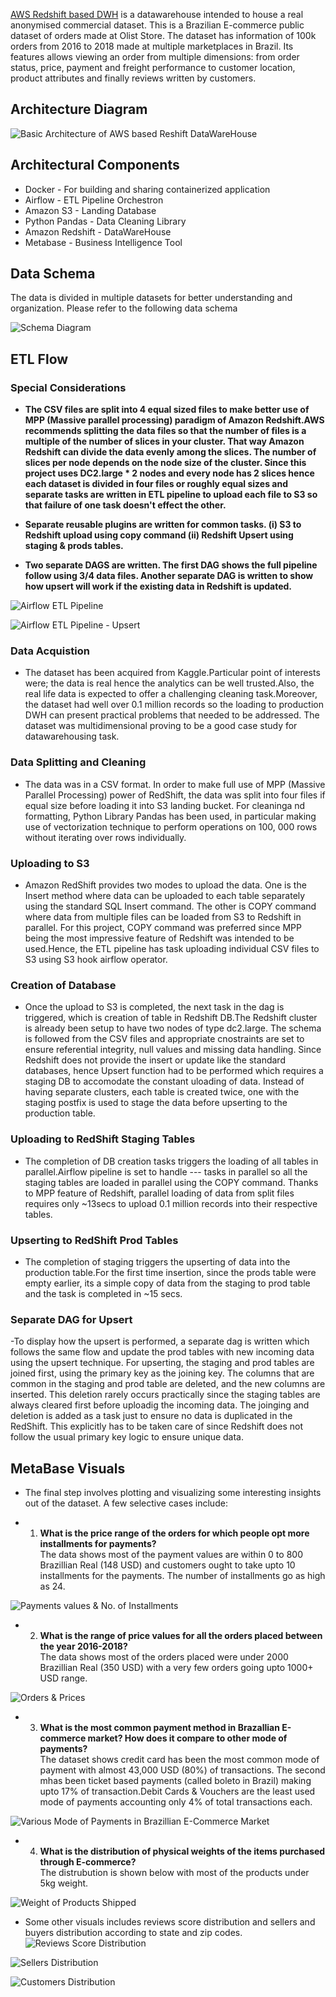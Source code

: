 
[AWS Redshift based DWH](https://github.com/ramshabukhari/AWS-Redshift-DatawareHouse) is a datawarehouse intended to house a real anonymised commercial dataset. This is a Brazilian E-commerce public dataset of orders made at Olist Store. The dataset has information of 100k orders from 2016 to 2018 made at multiple marketplaces in Brazil. Its features allows viewing an order from multiple dimensions: from order status, price, payment and freight performance to customer location, product attributes and finally reviews written by customers.

## Architecture Diagram

![Basic Architecture of AWS based Reshift DataWareHouse](./DWH.png)

## Architectural Components

- Docker - For building and sharing containerized application
- Airflow - ETL Pipeline Orchestron
- Amazon S3 - Landing Database
- Python Pandas - Data Cleaning Library
- Amazon Redshift - DataWareHouse
- Metabase - Business Intelligence Tool

## Data Schema

The data is divided in multiple datasets for better understanding and organization. Please refer to the following data schema

![Schema Diagram](./schema.png) 


## ETL Flow

### Special Considerations 

- **The CSV files are split into 4 equal sized files to make better use of MPP (Massive parallel processing) paradigm of Amazon Redshift.AWS recommends splitting the data files so that the number of files is a multiple of the number of slices in your cluster. That way Amazon Redshift can divide the data evenly among the slices. The number of slices per node depends on the node size of the cluster. Since this project uses DC2.large * 2 nodes and every node has 2 slices hence each dataset is divided in four files or roughly equal sizes and separate tasks are written in ETL pipeline to upload each file to S3 so that failure of one task doesn't effect the other.**

- **Separate reusable plugins are written for common tasks. (i) S3 to Redshift upload using copy command (ii) Redshift Upsert using staging & prods tables.**

- **Two separate DAGS are written. The first DAG shows the full pipeline follow using 3/4 data files. Another separate DAG is written to show how upsert will work if the existing data in Redshift is updated.**


![Airflow ETL Pipeline](./airflow_dag_1.png)

![Airflow ETL Pipeline - Upsert](./airflow_dag_2.png)

### Data Acquistion
- The dataset has been acquired from Kaggle.Particular point of interests were; the data is real hence the analytics can be well trusted.Also, the real life data is expected to offer a challenging cleaning task.Moreover, the dataset had well over 0.1 million records so the loading to production DWH can present practical problems that needed to be addressed. The dataset was multidimensional proving to be a good case study for datawarehousing task.

### Data Splitting and Cleaning
- The data was in a CSV format. In order to make full use of MPP (Massive Parallel Processing) power of RedShift, the data was split into four files if equal size before loading it into S3 landing bucket. For cleaninga nd formatting, Python Library Pandas has been used, in particular making use of vectorization technique to perform operations on 100, 000 rows without iterating over rows individually.

### Uploading to S3
- Amazon RedShift provides two modes to upload the data. One is the Insert method where data can be uploaded to each table separately using the standard SQL Insert command. The other is COPY command where data from multiple files can be loaded from S3 to Redshift in parallel. For this project, COPY command was preferred since MPP being the most impressive feature of Redshift was intended to be used.Hence, the ETL pipeline has task uploading individual CSV files to S3 using S3 hook airflow operator.

### Creation of Database
- Once the upload to S3 is completed, the next task in the dag is triggered, which is creation of table in Redshift DB.The Redshift cluster is already been setup to have two nodes of type dc2.large. The schema is followed from the CSV files and appropriate cnostraints are set to ensure referential integrity, null values and missing data handling. Since Redshift does not provide the insert or update like the standard databases, hence Upsert function had to be performed which requires a staging DB to accomodate the constant uloading of data. Instead of having separate clusters, each table is created twice, one with the staging postfix is used to stage the data before upserting to the production table.
 
### Uploading to RedShift Staging Tables
- The completion of DB creation tasks triggers the loading of all tables in parallel.Airflow pipeline is set to handle --- tasks in parallel so all the staging tables are loaded in parallel using the COPY command. Thanks to MPP feature of Redshift, parallel loading of data from split files requires only ~13secs to upload 0.1 million records into their respective tables.

### Upserting to RedShift Prod Tables
- The completion of staging triggers the upserting of data into the production table.For the first time insertion, since the prods table were empty earlier, its a simple copy of data from the staging to prod table and the task is completed in ~15 secs.

### Separate DAG for Upsert
-To display how the upsert is performed, a separate dag is written which follows the same flow and update the prod tables with new incoming data using the upsert technique. For upserting, the staging and prod tables are joined first, using the primary key as the joining key. The columns that are common in the staging and prod table are deleted, and the new columns are inserted. This deletion rarely occurs practically since the staging tables are always cleared first before uploadig the incoming data. The joinging and deletion is added as a task just to ensure no data is duplicated in the RedShift. This explicitly has to be taken care of since Redshift does not follow the usual primary key logic to ensure unique data.

## MetaBase Visuals
- The final step involves plotting and visualizing some interesting insights out of the dataset. A few selective cases include:

- 1. **What is the price range of the orders for which people opt more installments for payments?**  
      The data shows most of the payment values are within 0 to 800 Brazillian Real (148 USD) and customers ought to take upto 10 installments for the payments. The number of installments go as high as 24.

![Payments values & No. of Installments](./payment_value_installments.png)

- 2. **What is the range of price values for all the orders placed between the year 2016-2018?**  
      The data shows most of the orders placed were under 2000 Brazillian Real (350 USD) with a very few orders going upto 1000+ USD range.

![Orders & Prices](./orders_price.png)

- 3. **What is the most common payment method in Brazallian E-commerce market? How does it compare to other mode of payments?**  
      The dataset shows credit card has been the most common mode of payment with almost 43,000 USD (80%) of transactions. The second mhas been ticket based payments (called boleto in Brazil) making upto 17% of transaction.Debit Cards & Vouchers are the least used mode of payments accounting only 4% of total transactions each.

![Various Mode of Payments in Brazillian E-Commerce Market](./payment_type.png)

- 4. **What is the distribution of physical weights of the items purchased through E-commerce?**  
      The distrubution is shown below with most of the products under 5kg weight.

![Weight of Products Shipped](./products_weight.png)

- Some other visuals includes reviews score distribution and sellers and buyers distribution according to state and zip codes.
![Reviews Score Distribution](./reviews_score.png)

![Sellers Distribution](./sellers_geographical.png)

![Customers Distribution](./customers_states_zip.png)
     





